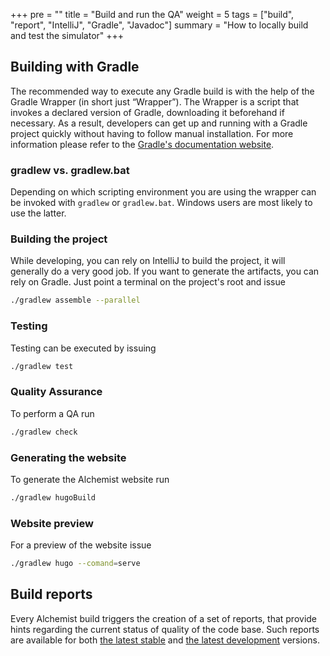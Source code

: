 +++
pre = ""
title = "Build and run the QA"
weight = 5
tags = ["build", "report", "IntelliJ", "Gradle", "Javadoc"]
summary = "How to locally build and test the simulator"
+++
## Building with Gradle
The recommended way to execute any Gradle build is with the help of the Gradle
Wrapper (in short just “Wrapper”). The Wrapper is a script that invokes a declared
version of Gradle, downloading it beforehand if necessary. As a result, developers
can get up and running with a Gradle project quickly without having to follow manual
installation. For more information please refer to the [Gradle's documentation website](https://docs.gradle.org/current/userguide/gradle_wrapper.html).
### gradlew vs. gradlew.bat
Depending on which scripting environment you are using the wrapper can be invoked with
`gradlew` or `gradlew.bat`. Windows users are most likely to use the latter.

### Building the project
While developing, you can rely on IntelliJ to build the project, it will generally do a very good job.
If you want to generate the artifacts, you can rely on Gradle. Just point a terminal on the project's root and issue

```bash
./gradlew assemble --parallel
```

### Testing
Testing can be executed by issuing
```bash
./gradlew test
```

### Quality Assurance
To perform a QA run
```bash
./gradlew check
```

### Generating the website
To generate the Alchemist website run
```bash
./gradlew hugoBuild
```
### Website preview
For a preview of the website issue
```bash
./gradlew hugo --comand=serve
```

## Build reports
Every Alchemist build triggers the creation of a set of reports, that provide hints regarding the current status of 
quality of the code base. Such reports are available for both [the latest stable][reports] and 
[the latest development][reports-unstable] versions.

[reports-unstable]: http://alchemist-unstable-reports.surge.sh/build/reports/buildDashboard/
[reports]: http://alchemist-reports.surge.sh/build/reports/buildDashboard/